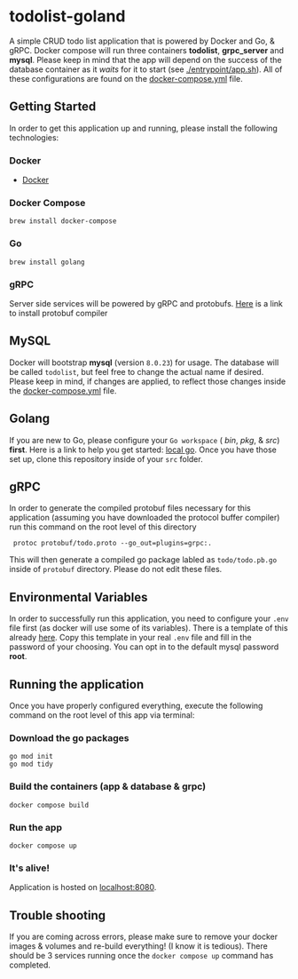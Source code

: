 # todolist-goland
A simple CRUD todo list application that is powered by Docker and Go, & gRPC. Docker compose will run three containers **todolist**, **grpc_server** and **mysql**. Please keep in mind that the app will depend on the success of the database container as it *waits* for it to start (see [./entrypoint/app.sh](https://github.com/marcoantonio224/todolist-goland/blob/main/entrypoint/app.sh)). All of these configurations are found on the [docker-compose.yml](https://github.com/marcoantonio224/todolist-goland/blob/main/docker-compose.yml) file.
## Getting Started
In order to get this application up and running, please install the following technologies:
  ### Docker
  - [Docker](https://docs.docker.com/get-docker/)
  ### Docker Compose
    brew install docker-compose

  ### Go
    brew install golang

  ### gRPC
  Server side services will be powered by gRPC and protobufs.
    [Here](https://grpc.io/docs/protoc-installation/) is a link to install protobuf compiler


## MySQL
  Docker will bootstrap **mysql** (version `8.0.23`) for usage. The database will be called `todolist`, but feel free to change the actual name if desired. Please keep in mind, if changes are applied, to reflect those changes inside the [docker-compose.yml](https://github.com/marcoantonio224/todolist-goland/blob/main/docker-compose.yml) file.

## Golang
  If you are new to Go, please configure your `Go workspace` ( *bin*, *pkg*, & *src*) **first**. Here is a link to help you get started: [local go](https://www.digitalocean.com/community/tutorials/how-to-install-go-and-set-up-a-local-programming-environment-on-ubuntu-18-04). Once you have those set up, clone this repository inside of your `src` folder.

## gRPC
In order to generate the compiled protobuf files necessary for this application (assuming you have downloaded the protocol buffer compiler) run this command on the root level of this directory

     protoc protobuf/todo.proto --go_out=plugins=grpc:.
This will then generate a compiled go package labled as `todo/todo.pb.go` inside of `protobuf` directory. Please do not edit these files.

## Environmental Variables
  In order to successfully run this application, you need to configure your `.env` file first (as docker will use some of its variables). There is a template of this already [here](https://github.com/marcoantonio224/todolist-goland/blob/main/.env.template). Copy this template in your real `.env` file and fill in the password of your choosing. You can opt in to the default mysql password **root**.

## Running the application
  Once you have properly configured everything, execute the following command on the root level of this app via terminal:
  ### Download the go packages
    go mod init
    go mod tidy

  ### Build the containers (app & database & grpc)
    docker compose build

  ### Run the app
    docker compose up

  ### It's alive!
  Application is hosted on [localhost:8080](http://localhost:8080/).

  ## Trouble shooting
  If you are coming across errors, please make sure to remove your docker images & volumes and re-build everything! (I know it is tedious). There should be 3 services running once the `docker compose up` command has completed.
